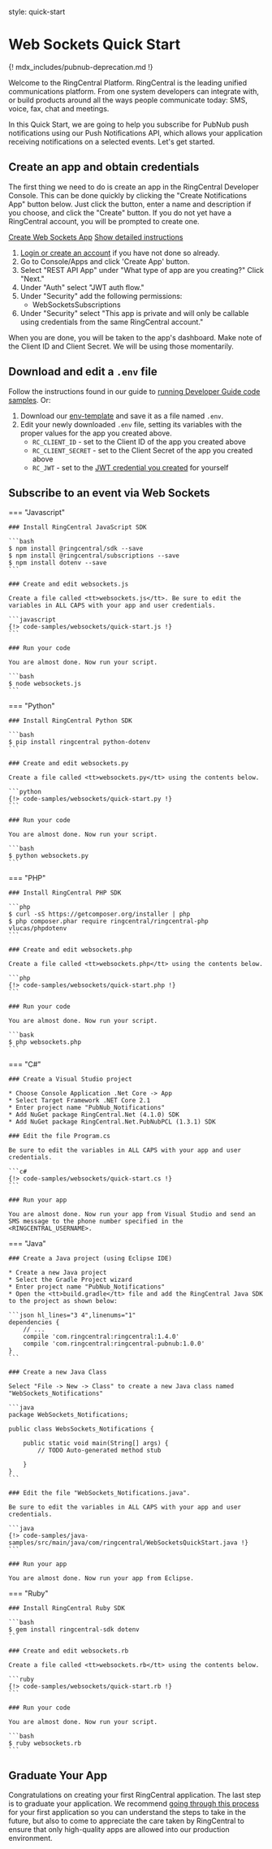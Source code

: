 style: quick-start

# Web Sockets Quick Start

{! mdx_includes/pubnub-deprecation.md !}

Welcome to the RingCentral Platform. RingCentral is the leading unified communications platform. From one system developers can integrate with, or build products around all the ways people communicate today: SMS, voice, fax, chat and meetings.

In this Quick Start, we are going to help you subscribe for PubNub push notifications using our Push Notifications API, which allows your application receiving notifications on a selected events. Let's get started.

## Create an app and obtain credentials

The first thing we need to do is create an app in the RingCentral Developer Console. This can be done quickly by clicking the "Create Notifications App" button below. Just click the button, enter a name and description if you choose, and click the "Create" button. If you do not yet have a RingCentral account, you will be prompted to create one.

<a target="_new" href="https://developer.ringcentral.com/new-app?name=Push+Notifications+Quick+Start+App&desc=A+simple+app+to+demo+subscribing+to+events+via+Web+Sockets&grantType=JWT&&public=false&type=ServerOther&carriers=7710,7310,3420&permissions=WebSocketsSubscriptions&redirectUri=&utm_source=devguide&utm_medium=button&utm_campaign=quickstart" class="btn btn-primary">Create Web Sockets App</a>
<a class="btn-link btn-collapse" data-toggle="collapse" href="#create-app-instructions" role="button" aria-expanded="false" aria-controls="create-app-instructions">Show detailed instructions</a>

<div class="collapse" id="create-app-instructions">
<ol>
<li><a href="https://developer.ringcentral.com/login.html#/">Login or create an account</a> if you have not done so already.</li>
<li>Go to Console/Apps and click 'Create App' button.</li>
<li>Select "REST API App" under "What type of app are you creating?" Click "Next."</li>
<li>Under "Auth" select "JWT auth flow."
<li>Under "Security" add the following permissions:
  <ul>
    <li>WebSocketsSubscriptions</li>
  </ul>
</li>
<li>Under "Security" select "This app is private and will only be callable using credentials from the same RingCentral account."</li>
</ol>
</div>

When you are done, you will be taken to the app's dashboard. Make note of the Client ID and Client Secret. We will be using those momentarily.

## Download and edit a `.env` file
	
Follow the instructions found in our guide to [running Developer Guide code samples](../../../basics/code-samples/). Or:
	
1. Download our [env-template](https://raw.githubusercontent.com/ringcentral/ringcentral-api-docs/main/code-samples/env-template) and save it as a file named `.env`.
2. Edit your newly downloaded `.env` file, setting its variables with the proper values for the app you created above.
     * `RC_CLIENT_ID` - set to the Client ID of the app you created above
     * `RC_CLIENT_SECRET` - set to the Client Secret of the app you created above
     * `RC_JWT` - set to the [JWT credential you created](../../../authentication/jwt/create-jwt) for yourself

## Subscribe to an event via Web Sockets

=== "Javascript"

    ### Install RingCentral JavaScript SDK

    ```bash
    $ npm install @ringcentral/sdk --save
	$ npm install @ringcentral/subscriptions --save
	$ npm install dotenv --save
    ```

    ### Create and edit websockets.js

    Create a file called <tt>websockets.js</tt>. Be sure to edit the variables in ALL CAPS with your app and user credentials.

    ```javascript
    {!> code-samples/websockets/quick-start.js !} 
    ```

    ### Run your code

    You are almost done. Now run your script.

    ```bash
    $ node websockets.js
    ```

=== "Python"

    ### Install RingCentral Python SDK

    ```bash
    $ pip install ringcentral python-dotenv
    ```

    ### Create and edit websockets.py

    Create a file called <tt>websockets.py</tt> using the contents below.

    ```python
    {!> code-samples/websockets/quick-start.py !} 
    ```

    ### Run your code

    You are almost done. Now run your script.

    ```bash
    $ python websockets.py
    ```

=== "PHP"

    ### Install RingCentral PHP SDK

    ```php
    $ curl -sS https://getcomposer.org/installer | php
    $ php composer.phar require ringcentral/ringcentral-php vlucas/phpdotenv
    ```

    ### Create and edit websockets.php

    Create a file called <tt>websockets.php</tt> using the contents below.

    ```php
    {!> code-samples/websockets/quick-start.php !}
    ```

    ### Run your code

    You are almost done. Now run your script.

    ```bask
    $ php websockets.php
    ```

=== "C#"

    ### Create a Visual Studio project

    * Choose Console Application .Net Core -> App
    * Select Target Framework .NET Core 2.1
    * Enter project name "PubNub_Notifications"
    * Add NuGet package RingCentral.Net (4.1.0) SDK
    * Add NuGet package RingCentral.Net.PubNubPCL (1.3.1) SDK

    ### Edit the file Program.cs

    Be sure to edit the variables in ALL CAPS with your app and user credentials.

    ```c#
    {!> code-samples/websockets/quick-start.cs !} 
    ```

    ### Run your app

    You are almost done. Now run your app from Visual Studio and send an SMS message to the phone number specified in the <RINGCENTRAL_USERNAME>.

=== "Java"

    ### Create a Java project (using Eclipse IDE)

    * Create a new Java project
    * Select the Gradle Project wizard
    * Enter project name "PubNub_Notifications"
    * Open the <tt>build.gradle</tt> file and add the RingCentral Java SDK to the project as shown below:

    ```json hl_lines="3 4",linenums="1"
    dependencies {
        // ...
        compile 'com.ringcentral:ringcentral:1.4.0'
        compile 'com.ringcentral:ringcentral-pubnub:1.0.0'
    }
    ```

    ### Create a new Java Class

    Select "File -> New -> Class" to create a new Java class named "WebSockets_Notifications"

    ```java
    package WebSockets_Notifications;

    public class WebsSockets_Notifications {

        public static void main(String[] args) {
            // TODO Auto-generated method stub

        }
    }
    ```

    ### Edit the file "WebSockets_Notifications.java".

    Be sure to edit the variables in ALL CAPS with your app and user credentials.

    ```java
    {!> code-samples/java-samples/src/main/java/com/ringcentral/WebSocketsQuickStart.java !} 
    ```

    ### Run your app

    You are almost done. Now run your app from Eclipse.

=== "Ruby"

    ### Install RingCentral Ruby SDK

    ```bash
    $ gem install ringcentral-sdk dotenv
    ```

    ### Create and edit websockets.rb

    Create a file called <tt>websockets.rb</tt> using the contents below.

    ```ruby
    {!> code-samples/websockets/quick-start.rb !} 
    ```

    ### Run your code

    You are almost done. Now run your script.

    ```bash
    $ ruby websockets.rb
    ```

## Graduate Your App

Congratulations on creating your first RingCentral application. The last step is to graduate your application. We recommend [going through this process](../../../basics/production) for your first application so you can understand the steps to take in the future, but also to come to appreciate the care taken by RingCentral to ensure that only high-quality apps are allowed into our production environment.
